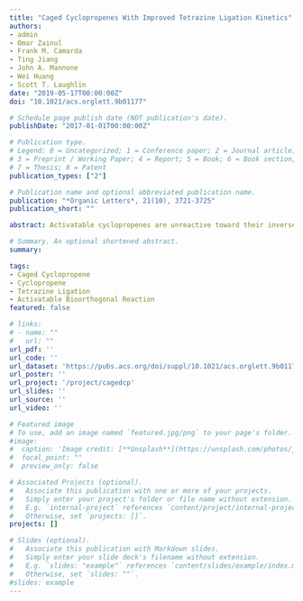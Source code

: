 ```yaml
---
title: "Caged Cyclopropenes With Improved Tetrazine Ligation Kinetics"
authors:
- admin
- Omar Zainul
- Frank M. Camarda
- Ting Jiang
- John A. Mannone
- Wei Huang
- Scott T. Laughlin
date: "2019-05-17T00:00:00Z"
doi: "10.1021/acs.orglett.9b01177"

# Schedule page publish date (NOT publication's date).
publishDate: "2017-01-01T00:00:00Z"

# Publication type.
# Legend: 0 = Uncategorized; 1 = Conference paper; 2 = Journal article;
# 3 = Preprint / Working Paper; 4 = Report; 5 = Book; 6 = Book section;
# 7 = Thesis; 8 = Patent
publication_types: ["2"]

# Publication name and optional abbreviated publication name.
publication: "*Organic Letters*, 21(10), 3721-3725"
publication_short: ""

abstract: Activatable cyclopropenes are unreactive toward their inverse electron demand Diels-Alder reaction partner (e.g., s-tetrazines) until they are activated. The activation strategy is highly modular due to the cyclopropene's ability to be caged by various light- and enzyme-activatable groups. This work describes the next generation of activatable cyclopropenes with a new core scaffold that maintains the activation modularity of the first generation but improves upon the ligation kinetics with s-tetrazines by ≤270-fold.

# Summary. An optional shortened abstract.
summary:

tags:
- Caged Cyclopropene
- Cyclopropene
- Tetrazine Ligation
- Activatable Bioorthogonal Reaction
featured: false

# links:
# - name: ""
#   url: ""
url_pdf: ''
url_code: ''
url_dataset: 'https://pubs.acs.org/doi/suppl/10.1021/acs.orglett.9b01177/suppl_file/ol9b01177_si_001.pdf'
url_poster: ''
url_project: '/project/cagedcp'
url_slides: ''
url_source: ''
url_video: ''

# Featured image
# To use, add an image named `featured.jpg/png` to your page's folder.
#image:
#  caption: 'Image credit: [**Unsplash**](https://unsplash.com/photos/jdD8gXaTZsc)'
#  focal_point: ""
#  preview_only: false

# Associated Projects (optional).
#   Associate this publication with one or more of your projects.
#   Simply enter your project's folder or file name without extension.
#   E.g. `internal-project` references `content/project/internal-project/index.md`.
#   Otherwise, set `projects: []`.
projects: []

# Slides (optional).
#   Associate this publication with Markdown slides.
#   Simply enter your slide deck's filename without extension.
#   E.g. `slides: "example"` references `content/slides/example/index.md`.
#   Otherwise, set `slides: ""`.
#slides: example
---
```

